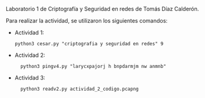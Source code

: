 Laboratorio 1 de Criptografía y Seguridad en redes de Tomás Díaz Calderón.

Para realizar la actividad, se utilizaron los siguientes comandos:

- Actividad 1:

      python3 cesar.py "criptografia y seguridad en redes" 9

- Actividad 2:

        python3 pingv4.py "larycxpajorj h bnpdarmjm nw anmnb"

- Actividad 3:
        
        python3 readv2.py actividad_2_codigo.pcapng
